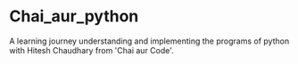 # Chai_aur_python
A learning journey understanding and implementing the programs of python with Hitesh Chaudhary from 'Chai aur Code'.
